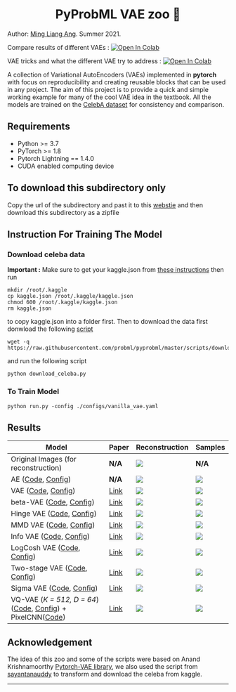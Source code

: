 <h1 align="center">
  <b>PyProbML VAE zoo 🐘 </b><br>
</h1>

Author: 
  <a href="https://github.com/Neoanarika">Ming Liang Ang</a>. Summer 2021.
    <p>
  
Compare results of different VAEs : <a href="https://colab.research.google.com/github/probml/probml-notebooks/blob/main/notebooks/vae_compare_results.ipynb" target="_parent"><img src="https://colab.research.google.com/assets/colab-badge.svg" alt="Open In Colab"/></a>

VAE tricks and what the different VAE try to address : <a href="https://colab.research.google.com/github/probml/probml-notebooks/blob/main/notebooks/vae_tricks.ipynb" target="_parent"><img src="https://colab.research.google.com/assets/colab-badge.svg" alt="Open In Colab"/></a>

A collection of Variational AutoEncoders (VAEs) implemented in **pytorch** with focus on reproducibility and creating reusable blocks that can be used in any project. The aim of this project is to provide
a quick and simple working example for many of the cool VAE idea in the textbook. All the models are trained on the [CelebA dataset](http://mmlab.ie.cuhk.edu.hk/projects/CelebA.html)
for consistency and comparison. 

## Requirements
- Python >= 3.7
- PyTorch >= 1.8
- Pytorch Lightning  == 1.4.0
- CUDA enabled computing device

## To download this subdirectory only 

Copy the url of the subdirectory and past it to this [webstie](https://download-directory.github.io) and then download this subdirectory as a zipfile

## Instruction For Training The Model

### Download celeba data

**Important :** Make sure to get your kaggle.json from [these instructions](https://github.com/Kaggle/kaggle-api#api-credentials) then run 
```
mkdir /root/.kaggle 
cp kaggle.json /root/.kaggle/kaggle.json
chmod 600 /root/.kaggle/kaggle.json
rm kaggle.json
```

to copy kaggle.json into a folder first. Then to download the data first donwload the following [script](https://github.com/probml/pyprobml/blob/master/scripts/download_celeba.py)
```
wget -q https://raw.githubusercontent.com/probml/pyprobml/master/scripts/download_celeba.py
```
and run the following script
```
python download_celeba.py
```

### To Train Model

```
python run.py -config ./configs/vanilla_vae.yaml
```

## Results

| Model                                                                  | Paper                                            |Reconstruction | Samples |
|------------------------------------------------------------------------|--------------------------------------------------|---------------|---------|
| Original Images (for reconstruction)                                   |**N/A**                                           |    ![][1]     | **N/A** |
| AE ([Code][ae_code], [Config][ae_config])                              |**N/A**                                           |    ![][18]     | ![][19] |
| VAE ([Code][vae_code], [Config][vae_config])                           |[Link](https://arxiv.org/abs/1312.6114)           |    ![][2]     | ![][10] |
| beta-VAE ([Code][beta_vae_code], [Config][beta_vae_config])            |[Link](https://openreview.net/pdf?id=Sy2fzU9gl)    |    ![][20]     | ![][21] |
| Hinge VAE ([Code][hingevae_code], [Config][hingevae_config])           |[Link](https://arxiv.org/abs/1606.04934)          |    ![][3]     | ![][11] |
| MMD VAE ([Code][mmdvae_code], [Config][mmdvae_config])                 |[Link](https://arxiv.org/abs/1706.02262)          |    ![][4]     | ![][12] |
| Info VAE   ([Code][infovae_code], [Config][infovae_config])            |[Link](https://arxiv.org/abs/1706.02262)          |    ![][5]     | ![][13] |
| LogCosh VAE   ([Code][logcoshvae_code], [Config][logcoshvae_config])   |[Link](https://openreview.net/forum?id=rkglvsC9Ym)|    ![][6]     | ![][14] |
| Two-stage VAE   ([Code][twostage_code], [Config][twostage_config])     |[Link](https://arxiv.org/abs/1903.05789)          |    ![][7]     | ![][15] |
| Sigma VAE   ([Code][sigma_code], [Config][sigma_config])               |[Link](https://arxiv.org/abs/2006.13202)          |    ![][8]     | ![][16] |
| VQ-VAE (*K = 512, D = 64*) ([Code][vqvae_code], [Config][vqvae_config]) + PixelCNN([Code][pixelCNN_code]) |[Link](https://arxiv.org/abs/1711.00937)          |    ![][9]     | ![][17] |

## Acknowledgement

The idea of this zoo and some of the scripts were based on Anand Krishnamoorthy [Pytorch-VAE library](https://github.com/AntixK/PyTorch-VAE), we also used the script from [sayantanauddy](https://github.com/sayantanauddy/vae_lightning) to transform and download the celeba from kaggle. 

-----------

[ae_code]: https://github.com/probml/pyprobml/blob/master/vae/models/vanilla_ae.py
[vae_code]: https://github.com/probml/pyprobml/blob/master/vae/models/vanilla_vae.py
[mmdvae_code]: https://github.com/probml/pyprobml/blob/master/vae/models/mmd_vae.py
[hingevae_code]: https://github.com/probml/pyprobml/blob/master/vae/models/hinge_vae.py
[logcoshvae_code]: https://github.com/probml/pyprobml/blob/master/vae/models/logcosh_vae.py
[infovae_code]: https://github.com/probml/pyprobml/blob/master/vae/models/info_vae.py
[vqvae_code]: https://github.com/probml/pyprobml/blob/master/vae/models/vq_vae.py
[twostage_code]: https://github.com/probml/pyprobml/blob/master/vae/models/two_stage_vae.py
[sigma_code]: https://github.com/probml/pyprobml/blob/master/vae/models/sigma_vae.py
[pixelCNN_code]: https://github.com/probml/pyprobml/blob/master/vae/models/sigma_vae.py
[beta_vae_code]: https://github.com/probml/pyprobml/blob/master/vae/models/beta_vae.py

[ae_config]: https://github.com/probml/pyprobml/blob/master/vae/configs/vanilla_ae.yaml
[vae_config]: https://github.com/probml/pyprobml/blob/master/vae/configs/vanilla_vae.yaml
[logcoshvae_config]: https://github.com/probml/pyprobml/blob/master/vae/configs/logcosh_vae.yaml
[infovae_config]: https://github.com/probml/pyprobml/blob/master/vae/configs/info_vae.yaml
[vqvae_config]: https://github.com/probml/pyprobml/blob/master/vae/configs/vq_vae.yaml
[mmdvae_config]: https://github.com/probml/pyprobml/blob/master/vae/configs/mmd_vae.yaml
[hingevae_config]: https://github.com/probml/pyprobml/blob/master/vae/configs/hinge_vae.yaml
[twostage_config]: https://github.com/probml/pyprobml/blob/master/vae/configs/two_stage_vae.yaml
[sigma_config]: https://github.com/probml/pyprobml/blob/master/vae/configs/sigma_vae.yaml
[beta_vae_config]: https://github.com/probml/pyprobml/blob/master/vae/configs/beta_vae.yaml

[1]: https://github.com/probml/pyprobml/blob/master/vae/assets/original.png
[2]: https://github.com/probml/pyprobml/blob/master/vae/assets/vanilla_vae_recon.png
[3]: https://github.com/probml/pyprobml/blob/master/vae/assets/hinge_vae_recon.png
[4]: https://github.com/probml/pyprobml/blob/master/vae/assets/mmd_vae_recon.png
[5]: https://github.com/probml/pyprobml/blob/master/vae/assets/info_vae_recon.png
[6]: https://github.com/probml/pyprobml/blob/master/vae/assets/logcosh_vae_recon.png
[7]: https://github.com/probml/pyprobml/blob/master/vae/assets/two_stage_vae_recon.png
[8]: https://github.com/probml/pyprobml/blob/master/vae/assets/sigma_vae_recon.png
[9]: https://github.com/probml/pyprobml/blob/master/vae/assets/vq_vae_recon.png
[10]: https://github.com/probml/pyprobml/blob/master/vae/assets/vanilla_vae_samples.png
[11]: https://github.com/probml/pyprobml/blob/master/vae/assets/hinge_vae_samples.png
[12]: https://github.com/probml/pyprobml/blob/master/vae/assets/mmd_vae_samples.png
[13]: https://github.com/probml/pyprobml/blob/master/vae/assets/info_vae_samples.png
[14]: https://github.com/probml/pyprobml/blob/master/vae/assets/logcosh_vae_samples.png
[15]: https://github.com/probml/pyprobml/blob/master/vae/assets/two_stage_vae_samples.png
[16]: https://github.com/probml/pyprobml/blob/master/vae/assets/sigma_vae_samples.png
[17]: https://github.com/probml/pyprobml/blob/master/vae/assets/vq_vae_samples.png
[18]: https://github.com/probml/pyprobml/blob/master/vae/assets/vanilla_ae_recon.png
[19]: https://github.com/probml/pyprobml/blob/master/vae/assets/vanilla_ae_samples.png
[20]: https://github.com/probml/pyprobml/blob/master/vae/assets/beta_vae_recon.png
[21]: https://github.com/probml/pyprobml/blob/master/vae/assets/beta_vae_samples.png
